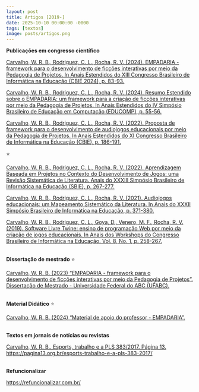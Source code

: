 ```yaml
---
layout: post
title: Artigos [2019-]
date: 2025-10-10 00:00:00 -0000
tags: [textos]
image: posts/artigos.png
---
```


<b>Publicações em congresso científico</b>
     <p><a href="https://sol.sbc.org.br/index.php/cbie_estendido/article/view/31753">Carvalho, W. R. B., Rodriguez, C. L., Rocha, R. V. (2024).  EMPADARIA -framework para o desenvolvimento de ficções interativas por meio da Pedagogia de Projetos. In Anais Estendidos do XIII Congresso Brasileiro de Informática na Educação (CBIE 2024), p. 83-93. </a></p>
      <p><a href="https://sol.sbc.org.br/index.php/educomp_estendido/article/view/29485">Carvalho, W. R. B., Rodriguez, C. L., Rocha, R. V. (2024).  Resumo Estendido sobre o EMPADARIA: um framework para a criação de ficções interativas por meio da Pedagogia de Projetos. In Anais Estendidos do IV Simpósio Brasileiro de Educação em Computação (EDUCOMP), p. 55-56. </a></p>
      <p><a href="https://www.researchgate.net/publication/366001643_Proposta_de_framework_para_o_desenvolvimento_de_audiojogos_educacionais_por_meio_da_Pedagogia_de_Projetos">Carvalho, W. R. B., Rodriguez, C. L., Rocha, R. V. (2022). Proposta de framework para o desenvolvimento de audiojogos educacionais por meio da Pedagogia de Projetos. In Anais Estendidos do XI Congresso Brasileiro de Informática na Educação (CBIE), p. 186-191. </a></p>
     ⭐ <p><a href="https://www.researchgate.net/publication/365714884_Aprendizagem_Baseada_em_Projetos_no_Contexto_do_Desenvolvimento_de_Jogos_uma_Revisao_Sistematica_de_Literatura">Carvalho, W. R. B., Rodriguez, C. L., Rocha, R. V. (2022). Aprendizagem Baseada em Projetos no Contexto do Desenvolvimento de Jogos: uma Revisão Sistemática de Literatura. Anais do XXXIII Simpósio Brasileiro de Informática na Educação (SBIE), p. 267-277.</a></p>
      <p><a href="https://www.researchgate.net/publication/356475456_Audiojogos_educacionais_um_Mapeamento_Sistematico_da_Literatura">Carvalho, W. R. B., Rodriguez, C. L., Rocha, R. V. (2021). Audiojogos educacionais: um Mapeamento Sistemático da Literatura. In Anais do XXXII Simpósio Brasileiro de Informática na Educação, p. 371-380.</a></p>
      <p><a href="https://www.researchgate.net/publication/337519699_Software_Livre_Twine_ensino_de_programacao_web_por_meio_da_criacao_de_jogos_educacionais">Carvalho, W. R. B., Rodriguez, C. L., Goya, D., Venero, M. F., Rocha, R. V. (2019). Software Livre Twine: ensino de programação Web por meio da criação de jogos educacionais. In Anais dos Workshops do Congresso Brasileiro de Informática na Educação. Vol. 8, No. 1, p. 258-267.</a></p>
      <br>
      <b>Dissertação de mestrado</b>
     ⭐ <p><a href="https://www.researchgate.net/publication/379568331_EMPADARIA_-_framework_para_o_desenvolvimento_de_ficcoes_interativas_por_meio_da_Pedagogia_de_Projetos">Carvalho, W. R. B. (2023) “EMPADARIA - framework para o desenvolvimento de ficções interativas por meio da Pedagogia de Projetos”. Dissertação de Mestrado - Universidade Federal do ABC (UFABC).</a></p>
      <br>
       <b>Material Didático</b>
     ⭐ <p><a href="https://www.researchgate.net/publication/379568367_Material_de_apoio_do_professor_-_EMPADARIA">Carvalho, W. R. B. (2024) “Material de apoio do professor - EMPADARIA”.</a></p>
      <br>
      <b>Textos em jornais de notícias ou revistas</b>
      <p><a href="https://pagina13.org.br/esports-trabalho-e-a-pls-383-2017/">Carvalho, W. R. B.. Esports, trabalho e a PLS 383/2017. Página 13. https://pagina13.org.br/esports-trabalho-e-a-pls-383-2017/ </a></p>
      <br>
      <b>Refuncionalizar</b>
      <p><a href="https://refuncionalizar.com.br/">https://refuncionalizar.com.br/</a></p>
